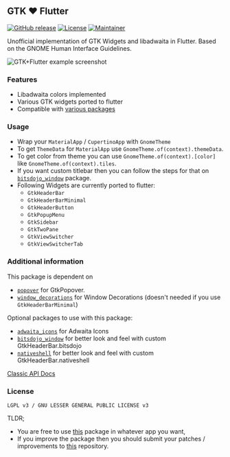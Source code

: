 ## GTK ❤️ Flutter

<p>
<a href="https://github.com/prateekmedia/appimagepool/releases"><img alt="GitHub release" src="https://img.shields.io/github/v/release/prateekmedia/appimagepool?color=blue"/></a> <a href="LICENSE"><img alt="License" src="https://img.shields.io/github/license/prateekmedia/appimagepool?color=indigo"/></a> <a href="https://github.com/prateekmedia"><img alt="Maintainer" src="https://img.shields.io/badge/Maintainer-prateekmedia-informational"/></a>
</p>

Unofficial implementation of GTK Widgets and libadwaita in Flutter. Based on the GNOME Human Interface Guidelines.

![GTK+Flutter example screenshot](https://user-images.githubusercontent.com/41370460/136773750-eb2a6dcc-bc7b-4054-9207-35fcffd05867.jpg)

### Features

- Libadwaita colors implemented
- Various GTK widgets ported to flutter
- Compatible with [various packages](#additional-information)

### Usage

- Wrap your `MaterialApp` / `CupertinoApp` with `GnomeTheme`
- To get `ThemeData` for `MaterialApp` use `GnomeTheme.of(context).themeData`.
- To get color from theme you can use `GnomeTheme.of(context).[color]` like `GnomeTheme.of(context).tiles`.
- If you want custom titlebar then you can follow the steps for that on [`bitsdojo_window`](https://pub.dev/packages/bitsdojo_window) package.
- Following Widgets are currently ported to flutter:
    - `GtkHeaderBar`
    - `GtkHeaderBarMinimal`
    - `GtkHeaderButton`
    - `GtkPopupMenu`
    - `GtkSidebar`
    - `GtkTwoPane`
    - `GtkViewSwitcher`
    - `GtkViewSwitcherTab`


### Additional information

This package is dependent on 
- [`popover`](https://pub.dev/packages/popover) for GtkPopover.
- [`window_decorations`](https://pub.dev/packages/window_decorations) for Window Decorations (doesn't needed if you use `GtkHeaderBarMinimal`)

Optional packages to use with this package:
- [`adwaita_icons`](https://pub.dev/packages/adwaita_icons) for Adwaita Icons
- [`bitsdojo_window`](https://pub.dev/packages/bitsdojo_window) for better look and feel with custom GtkHeaderBar.bitsdojo
- [`nativeshell`](https://pub.dev/packages/nativeshell) for better look and feel with custom GtkHeaderBar.nativeshell

[Classic API Docs](https://pub.dev/documentation/gtk/latest/)

### License

`LGPL v3 / GNU LESSER GENERAL PUBLIC LICENSE v3`

TLDR;
- You are free to use [this](https://pub.dev/packages/gtk) package in whatever app you want,
- If you improve the package then you should submit your patches / improvements to [this](https://github.com/prateekmedia/gtk-flutter) repository.